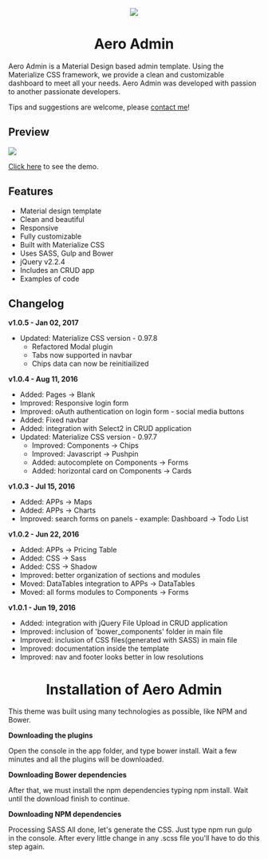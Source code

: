 <p align="center">
  <img src="https://github.com/felippepuhle/aero-admin/blob/master/_build/thumb.png">
</p>
<h1 align="center">Aero Admin</h1>

<p>Aero Admin is a Material Design based admin template. Using the Materialize CSS framework, we provide a clean and customizable dashboard to meet all your needs. Aero Admin was developed with passion to another passionate developers.</p>
<p>Tips and suggestions are welcome, please <a href="http://www.felippepuhle.com.br" target="_blank">contact me</a>!</p>

<h2>Preview</h2>
<p>
  <img src="https://github.com/felippepuhle/aero-admin/blob/master/_build/preview/preview.jpg">
</p>
<p>
  <a href="http://demo.felippepuhle.com.br/aero/">Click here</a> to see the demo.
</p>

<h2>Features</h2>
<ul>
	<li>Material design template</li>
	<li>Clean and beautiful</li>
	<li>Responsive</li>
	<li>Fully customizable</li>
	<li>Built with Materialize CSS</li>
	<li>Uses SASS, Gulp and Bower</li>
	<li>jQuery v2.2.4</li>
	<li>Includes an CRUD app</li>
	<li>Examples of code</li>
</ul>

<h2>Changelog</h2>
<p><strong>v1.0.5 - Jan 02, 2017</strong></p>
<ul>
	<li>Updated: Materialize CSS version - 0.97.8
		<ul>
			<li>Refactored Modal plugin</li>
			<li>Tabs now supported in navbar</li>
			<li>Chips data can now be reinitiailized</li>
		</ul>
	</li>
</ul>

<p><strong>v1.0.4 - Aug 11, 2016</strong></p>
<ul>
	<li>Added: Pages -> Blank</li>
	<li>Improved: Responsive login form</li>
	<li>Improved: oAuth authentication on login form - social media buttons</li>
	<li>Added: Fixed navbar</li>
	<li>Added: integration with Select2 in CRUD application</li>
	<li>Updated: Materialize CSS version - 0.97.7
		<ul>
			<li>Improved: Components -> Chips</li>
			<li>Improved: Javascript -> Pushpin</li>
			<li>Added: autocomplete on Components -> Forms</li>
			<li>Added: horizontal card on Components -> Cards</li>
		</ul>
	</li>
</ul>

<p><strong>v1.0.3 - Jul 15, 2016</strong></p>
<ul>
	<li>Added: APPs -> Maps</li>
	<li>Added: APPs -> Charts</li>
	<li>Improved: search forms on panels - example: Dashboard -> Todo List</li>
</ul>

<p><strong>v1.0.2 - Jun 22, 2016</strong></p>
<ul>
	<li>Added: APPs -> Pricing Table</li>
	<li>Added: CSS -> Sass</li>
	<li>Added: CSS -> Shadow</li>
	<li>Improved: better organization of sections and modules</li>
	<li>Moved: DataTables integration to APPs -> DataTables</li>
	<li>Moved: all forms modules to Components -> Forms</li>
</ul>

<p><strong>v1.0.1 - Jun 19, 2016</strong></p>
<ul>
	<li>Added: integration with jQuery File Upload in CRUD application</li>
	<li>Improved: inclusion of 'bower_components' folder in main file</li>
	<li>Improved: inclusion of CSS files(generated with SASS) in main file</li>
	<li>Improved: documentation inside the template</li>
	<li>Improved: nav and footer looks better in low resolutions</li>
</ul>

<h1 align="center">Installation of Aero Admin</h1>

This theme was built using many technologies as possible, like NPM and Bower.
<p><strong>
Downloading the plugins
	</strong></p>
Open the console in the app folder, and type bower install. Wait a few minutes and all the plugins will be downloaded.
<p><strong>
Downloading Bower dependencies</strong></p>
After that, we must install the npm dependencies typing npm install. Wait until the download finish to continue.
<p><strong>
Downloading NPM dependencies</strong></p>
Processing SASS
All done, let's generate the CSS. Just type npm run gulp in the console. After every little change in any .scss file you'll have to do this step again.

